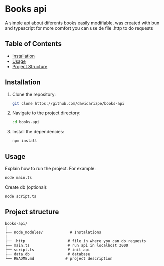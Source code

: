 # Books api
A simple api about diferents books easily modifiable, was created with bun and typescript for more comfort you can use de file .http to do requests

## Table of Contents

- [Installation](#installation)
- [Usage](#usage)
- [Project Structure](#project-structure)

## Installation

1. Clone the repository:
    ```bash
    git clone https://github.com/davidarizpe/books-api
    ```

2. Navigate to the project directory:
    ```bash
    cd books-api
    ```

3. Install the dependencies:
    ```bash
    npm install
    ```

## Usage

Explain how to run the project. For example:

```bash
node main.ts
```

Create db (optional):

```bash
node script.ts
```

## Project structure

```
books-api/
│
├── node_modules/            # Instalations
|
├── .http                   # file in where you can do requests
├── main.ts                 # run api in localhost 3000
├── script.ts               # init api
├── data.db                 # database
└── README.md              # project description
```

